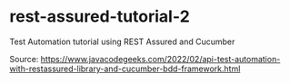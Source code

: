 # rest-assured-tutorial-2

Test Automation tutorial using REST Assured and Cucumber

Source: https://www.javacodegeeks.com/2022/02/api-test-automation-with-restassured-library-and-cucumber-bdd-framework.html
